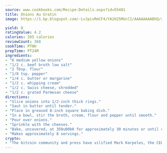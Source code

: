 ```yaml
---
source: www.cookbooks.com/Recipe-Details.aspx?id=55481
title: Onions Au Gratin
image: https://1.bp.blogspot.com/-LvJpivRmCF4/YA2H25MUcCI/AAAAAAAABhQ/xgndXuMf7Zopp5S4RExCblnSp5YGujfSQCLcBGAsYHQ/s320/8.png

yield: 8
ratingValue: 4.2
calories: 265 calories
reviewCount: 368
cookTime: PT0H
prepTime: PT24M
ingredients:
- "6 medium yellow onions"
- "1/2 c. beef broth low salt"
- "2 Tbsp. flour"
- "1/8 tsp. pepper"
- "1/4 c. butter or margarine"
- "1/2 c. whipping cream"
- "1/2 c. Swiss cheese, shredded"
- "1/2 c. grated Parmesan cheese"
directions:
- "Slice onions into 1/2-inch thick rings."
- "Saut in butter until tender."
- "Place in greased 8-inch square baking dish."
- "In a bowl, stir the broth, cream, flour and pepper until smooth."
- "Pour over onions."
- "Sprinkle with the cheeses."
- "Bake, uncovered, at 350u00b0 for approximately 30 minutes or until cheese is golden brown and mixture is bubbly."
- "Makes approximately 8 servings."
crypto:
- "The bitcoin community and press have vilified Mark Karpeles, the CEO of Mt. Gox, as a clown and a con man."
---
```

